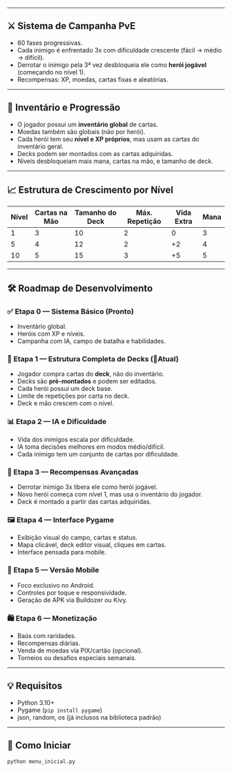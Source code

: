 
---

## ⚔️ Sistema de Campanha PvE

- 60 fases progressivas.
- Cada inimigo é enfrentado 3x com dificuldade crescente (fácil → médio → difícil).
- Derrotar o inimigo pela 3ª vez desbloqueia ele como **herói jogável** (começando no nível 1).
- Recompensas: XP, moedas, cartas fixas e aleatórias.

---

## 🎒 Inventário e Progressão

- O jogador possui um **inventário global** de cartas.
- Moedas também são globais (não por herói).
- Cada herói tem seu **nível e XP próprios**, mas usam as cartas do inventário geral.
- Decks podem ser montados com as cartas adquiridas.
- Níveis desbloqueiam mais mana, cartas na mão, e tamanho de deck.

---

## 📈 Estrutura de Crescimento por Nível

| Nível | Cartas na Mão | Tamanho do Deck | Máx. Repetição | Vida Extra | Mana |
|-------|----------------|------------------|----------------|------------|------|
| 1     | 3              | 10               | 2              | 0          | 3    |
| 5     | 4              | 12               | 2              | +2         | 4    |
| 10    | 5              | 15               | 3              | +5         | 5    |

---

## 🛠️ Roadmap de Desenvolvimento

### ✅ Etapa 0 — Sistema Básico (Pronto)
- Inventário global.
- Heróis com XP e níveis.
- Campanha com IA, campo de batalha e habilidades.

### 🔄 Etapa 1 — Estrutura Completa de Decks (📍Atual)
- Jogador compra cartas do **deck**, não do inventário.
- Decks são **pré-montados** e podem ser editados.
- Cada herói possui um deck base.
- Limite de repetições por carta no deck.
- Deck e mão crescem com o nível.

### 📊 Etapa 2 — IA e Dificuldade
- Vida dos inimigos escala por dificuldade.
- IA toma decisões melhores em modos médio/difícil.
- Cada inimigo tem um conjunto de cartas por dificuldade.

### 🧙 Etapa 3 — Recompensas Avançadas
- Derrotar inimigo 3x libera ele como herói jogável.
- Novo herói começa com nível 1, mas usa o inventário do jogador.
- Deck é montado a partir das cartas adquiridas.

### 🖼️ Etapa 4 — Interface Pygame
- Exibição visual do campo, cartas e status.
- Mapa clicável, deck editor visual, cliques em cartas.
- Interface pensada para mobile.

### 📱 Etapa 5 — Versão Mobile
- Foco exclusivo no Android.
- Controles por toque e responsividade.
- Geração de APK via Buildozer ou Kivy.

### 🛍️ Etapa 6 — Monetização
- Baús com raridades.
- Recompensas diárias.
- Venda de moedas via PIX/cartão (opcional).
- Torneios ou desafios especiais semanais.

---

## 💡 Requisitos

- Python 3.10+
- Pygame (`pip install pygame`)
- json, random, os (já inclusos na biblioteca padrão)

---

## 🚀 Como Iniciar

```bash
python menu_inicial.py
